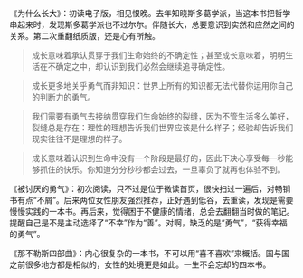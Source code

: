 《为什么长大》：初读电子版，相见恨晚。去年知晓斯多葛学派，当这本书把哲学串起来时，发现斯多葛学派也不过尔尔。伴随长大，总要意识到实然和应然之间的关系。第二次重翻纸质版，还是心有所触。

> 成长意味着承认贯穿于我们生命始终的不确定性；甚至成长意味着，明明生活在不确定之中，却认识到我们必然会继续追寻确定性。

> 成长更多地关乎勇气而非知识：世界上所有的知识都无法代替你运用你自己的判断力的勇气。

> 我们需要有勇气去接纳贯穿我们生命始终的裂缝，因为不管生活多么美好，裂缝总是存在：理性的理想告诉我们世界应该是什么样子；经验却告诉我们现实往往不是理想的样子。

> 成长意味着认识到生命中没有一个阶段是最好的，因此下决心享受每一秒能够抓住的快乐。你知道分分秒秒都会过去，一旦辜负了就再也体验不到。

《被讨厌的勇气》：初次阅读，只不过是位于微读首页，很快扫过一遍后，对畅销书有点“不屑”。后来两位女性朋友强烈推荐，正好遇到低谷，去重读，发现是需要慢慢实践的一本书。再后来，觉得困于不健康的情绪，总会去翻翻当时做的笔记。提醒自己是不是主动选择了“不幸”作为“善”。对啊，缺乏的是“勇气”，“获得幸福的勇气”。

《那不勒斯四部曲》：内心很复杂的一本书，不可以用“喜不喜欢”来概括。国与国之前很多地方都是相似的，女性的处境更是如此。一生不会忘却的四本书。